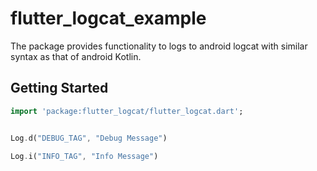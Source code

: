 # flutter_logcat_example

The package provides functionality to logs to android logcat with similar syntax as that of android Kotlin.

## Getting Started

```dart
import 'package:flutter_logcat/flutter_logcat.dart';


Log.d("DEBUG_TAG", "Debug Message")

Log.i("INFO_TAG", "Info Message")
```


